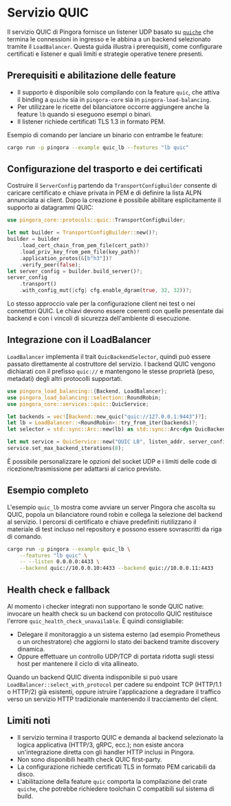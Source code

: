 # Servizio QUIC

Il servizio QUIC di Pingora fornisce un listener UDP basato su [`quiche`](https://github.com/cloudflare/quiche) che termina le connessioni in ingresso e le abbina a un backend selezionato tramite il `LoadBalancer`. Questa guida illustra i prerequisiti, come configurare certificati e listener e quali limiti e strategie operative tenere presenti.

## Prerequisiti e abilitazione delle feature

* Il supporto è disponibile solo compilando con la feature `quic`, che attiva il binding a `quiche` sia in `pingora-core` sia in `pingora-load-balancing`.
* Per utilizzare le ricette del bilanciatore occorre aggiungere anche la feature `lb` quando si eseguono esempi o binari.
* Il listener richiede certificati TLS 1.3 in formato PEM.

Esempio di comando per lanciare un binario con entrambe le feature:

```bash
cargo run -p pingora --example quic_lb --features "lb quic"
```

## Configurazione del trasporto e dei certificati

Costruire il `ServerConfig` partendo da `TransportConfigBuilder` consente di caricare certificato e chiave privata in PEM e di definire la lista ALPN annunciata ai client. Dopo la creazione è possibile abilitare esplicitamente il supporto ai datagrammi QUIC:

```rust
use pingora_core::protocols::quic::TransportConfigBuilder;

let mut builder = TransportConfigBuilder::new()?;
builder = builder
    .load_cert_chain_from_pem_file(cert_path)?
    .load_priv_key_from_pem_file(key_path)?
    .application_protos(&[b"h3"])?
    .verify_peer(false);
let server_config = builder.build_server()?;
server_config
    .transport()
    .with_config_mut(|cfg| cfg.enable_dgram(true, 32, 32))?;
```

Lo stesso approccio vale per la configurazione client nei test o nei connettori QUIC. Le chiavi devono essere coerenti con quelle presentate dai backend e con i vincoli di sicurezza dell'ambiente di esecuzione.

## Integrazione con il LoadBalancer

`LoadBalancer` implementa il trait `QuicBackendSelector`, quindi può essere passato direttamente al costruttore del servizio. I backend QUIC vengono dichiarati con il prefisso `quic://` e mantengono le stesse proprietà (peso, metadati) degli altri protocolli supportati.

```rust
use pingora_load_balancing::{Backend, LoadBalancer};
use pingora_load_balancing::selection::RoundRobin;
use pingora_core::services::quic::QuicService;

let backends = vec![Backend::new_quic("quic://127.0.0.1:9443")?];
let lb = LoadBalancer::<RoundRobin>::try_from_iter(backends)?;
let selector = std::sync::Arc::new(lb) as std::sync::Arc<dyn QuicBackendSelector>;

let mut service = QuicService::new("QUIC LB", listen_addr, server_config, selector);
service.set_max_backend_iterations(8);
```

È possibile personalizzare le opzioni del socket UDP e i limiti delle code di ricezione/trasmissione per adattarsi al carico previsto.

## Esempio completo

L'esempio `quic_lb` mostra come avviare un server Pingora che ascolta su QUIC, popola un bilanciatore round robin e collega la selezione del backend al servizio. I percorsi di certificato e chiave predefiniti riutilizzano il materiale di test incluso nel repository e possono essere sovrascritti da riga di comando.

```bash
cargo run -p pingora --example quic_lb \
    --features "lb quic" \
    -- --listen 0.0.0.0:4433 \
    --backend quic://10.0.0.10:4433 --backend quic://10.0.0.11:4433
```

## Health check e fallback

Al momento i checker integrati non supportano le sonde QUIC native: invocare un health check su un backend con protocollo QUIC restituisce l'errore `quic_health_check_unavailable`. È quindi consigliabile:

* Delegare il monitoraggio a un sistema esterno (ad esempio Prometheus o un orchestratore) che aggiorni lo stato dei backend tramite discovery dinamica.
* Oppure effettuare un controllo UDP/TCP di portata ridotta sugli stessi host per mantenere il ciclo di vita allineato.

Quando un backend QUIC diventa indisponibile si può usare `LoadBalancer::select_with_protocol` per cadere su endpoint TCP (HTTP/1.1 o HTTP/2) già esistenti, oppure istruire l'applicazione a degradare il traffico verso un servizio HTTP tradizionale mantenendo il tracciamento del client.

## Limiti noti

* Il servizio termina il trasporto QUIC e demanda al backend selezionato la logica applicativa (HTTP/3, gRPC, ecc.); non esiste ancora un'integrazione diretta con gli handler HTTP inclusi in Pingora.
* Non sono disponibili health check QUIC first-party.
* La configurazione richiede certificati TLS in formato PEM caricabili da disco.
* L'abilitazione della feature `quic` comporta la compilazione del crate `quiche`, che potrebbe richiedere toolchain C compatibili sul sistema di build.
